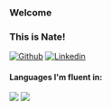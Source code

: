 ### Welcome
### This is Nate!

[![Github](https://img.shields.io/badge/-Github-000?style=flat&logo=Github&logoColor=white)](https://github.com/Counterpoint86)
[![Linkedin](https://img.shields.io/badge/-LinkedIn-blue?style=flat&logo=Linkedin&logoColor=white)](https://www.linkedin.com/in/nathan-king-48937119a/)

#### Languages I'm fluent in: 
<img src="https://img.shields.io/badge/Java-ED8B00?style=for-the-badge&logo=java&logoColor=white"/>
<img src="https://img.shields.io/badge/Shell_Script-121011?style=for-the-badge&logo=gnu-bash&logoColor=white"/>